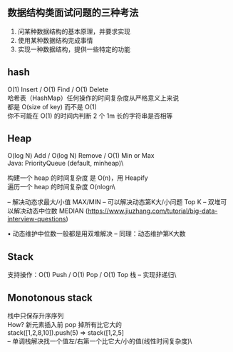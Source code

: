 ## 数据结构类面试问题的三种考法
1. 问某种数据结构的基本原理，并要求实现
2. 使用某种数据结构完成事情
3. 实现一种数据结构，提供一些特定的功能

## hash
O(1) Insert / O(1) Find / O(1) Delete\
哈希表（HashMap）任何操作的时间复杂度从严格意义上来说\
都是 O(size of key) 而不是 O(1)\
你不可能在 O(1) 的时间内判断 2 个 1m 长的字符串是否相等

## Heap
O(log N) Add / O(log N) Remove / O(1) Min or Max\
Java: PriorityQueue (default, minheap)\

构建一个 heap 的时间复杂度 是 O(n)，用 Heapify\
遍历一个 heap 的时间复杂度 O(nlogn\

– 解决动态求最大/小值       MAX/MIN
– 可以解决动态第K大/小问题   Top K
– 双堆可以解决动态中位数     MEDIAN
(https://www.jiuzhang.com/tutorial/big-data-interview-questions)

• 动态维护中位数一般都是用双堆解决
– 同理：动态维护第K大数

## Stack
支持操作：O(1) Push / O(1) Pop / O(1) Top
栈 – 实现非递归\

## Monotonous stack
栈中只保存升序序列\
How? 新元素插入前 pop 掉所有比它大的\
stack([1,2,8,10]).push(5) => stack([1,2,5]\
– 单调栈解决找一个值左/右第一个比它大/小的值(线性时间复杂度)\